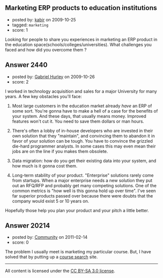 ## Marketing ERP products to education institutions

- posted by: [kabir](https://stackexchange.com/users/-1/849-kabir) on 2009-10-25
- tagged: `marketing`
- score: 1

Looking for people to share you experiences in marketing an ERP product in the education space(schools/colleges/universities). What challenges you faced and how did you overcome them ?


## Answer 2440

- posted by: [Gabriel Hurley](https://stackexchange.com/users/-1/1005-gabriel-hurley) on 2009-10-26
- score: 2

I worked in technology acquisition and sales for a major University for many years. A few key obstacles you'll face:

 1. Most large customers in the education market already *have* an ERP of some sort. You're gonna have to make a hell of a case for the benefits of your system. And these days, that usually means money. Improved features won't cut it. You need to save them dollars or man hours.

 2. There's often a lobby of in-house developers who are invested in their own solution that they "maintain", and convincing them to abandon it in favor of your solution can be tough. You have to convince the grizzled die-hard programmer analysts. In some cases this may even mean their jobs are on the line if you makes them obsolete.

 3. Data migration: how do you get their existing data into your system, and how much is it gonna cost them.

 4. Long-term stability of your product. "Enterprise" solutions rarely come from startups. When a major enterprise needs a new solution they put out an RFQ/RFP and probably get many competing solutions. One of the common metrics is "how well is this gonna hold up over time". I've seen far superior products passed over because there were doubts that the company would exist 5 or 10 years on.

Hopefully those help you plan your product and your pitch a little better.


## Answer 20214

- posted by: [Community](https://stackexchange.com/users/-1/-1-community) on 2011-02-14
- score: 0

<p>The problem I usually meet is marketing my particular course. But, I have solved that by putting up a <a href="http://www.mister-teacher.co.uk/" rel="nofollow">course search</a> site.</p>




---

All content is licensed under the [CC BY-SA 3.0 license](https://creativecommons.org/licenses/by-sa/3.0/).

